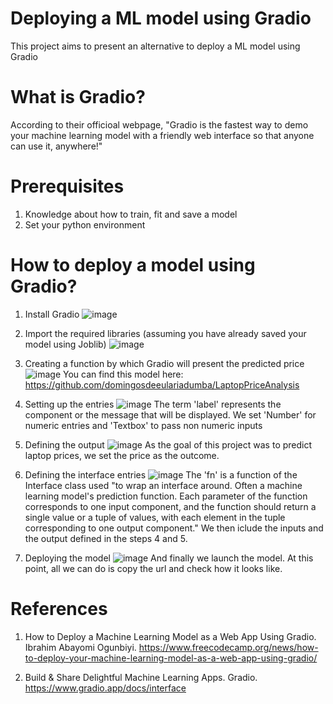 # Deploying a ML model using Gradio
  This project aims to present an alternative to deploy a ML model using Gradio

# What is Gradio?
  According to their officioal webpage, "Gradio is the fastest way to demo your machine learning model with a friendly web interface so that anyone can use it, anywhere!"

# Prerequisites
  1. Knowledge about how to train, fit and save a model
  2. Set your python environment
     
# How to deploy a model using Gradio?
  1. Install Gradio
  ![image](https://github.com/domingosdeeulariadumba/MLmodel_webapp/assets/110714056/61adbf4e-bf54-4e94-bbd1-b978bee9f99b)
  
  2. Import the required libraries (assuming you have already saved your model using Joblib)
  ![image](https://github.com/domingosdeeulariadumba/MLmodel_webapp/assets/110714056/8f42227e-af0b-4b85-bb9b-1aba5cc751b3)
    
  3. Creating a function by which Gradio will present the predicted price
  ![image](https://github.com/domingosdeeulariadumba/MLmodel_webapp/assets/110714056/95b963ac-6fd7-4db3-a582-32161871a43e)
  You can find this model here: https://github.com/domingosdeeulariadumba/LaptopPriceAnalysis
  
  4. Setting up the entries
  ![image](https://github.com/domingosdeeulariadumba/MLmodel_webapp/assets/110714056/27b9c876-60b0-4dfb-88fc-6ac1a74d618d)
  The term 'label' represents the component or the message that will be displayed. We set 'Number' for numeric entries and 'Textbox' to pass non numeric inputs

  5. Defining the output
  ![image](https://github.com/domingosdeeulariadumba/MLmodel_webapp/assets/110714056/c73c4139-292b-43e9-ad77-cf42d47bcb04)
  As the goal of this project was to predict laptop prices, we set the price as the outcome.

  6. Defining the interface entries
   ![image](https://github.com/domingosdeeulariadumba/MLmodel_webapp/assets/110714056/d92aa844-3545-4a41-9f26-d1b6384d70a4)
  The 'fn' is a function of the Interface class used "to wrap an interface around. Often a machine learning model's prediction function. Each parameter of the function corresponds to      one input component, and      the function should return a single value or a tuple of values, with each element in the tuple corresponding to one output component." We then iclude
  the inputs and the output defined in the steps 4 and 5.

  7. Deploying the model
  ![image](https://github.com/domingosdeeulariadumba/MLmodel_webapp/assets/110714056/1f050ab2-0027-49e3-8729-6a0999ce5d9f)
  And finally we launch the model. At this point, all we can do is copy the url and check how it looks like.

# References
  1. How to Deploy a Machine Learning Model as a Web App Using Gradio. Ibrahim Abayomi Ogunbiyi. https://www.freecodecamp.org/news/how-to-deploy-your-machine-learning-model-as-a-web-app-using-gradio/

  2. Build & Share Delightful Machine Learning Apps. Gradio. https://www.gradio.app/docs/interface


